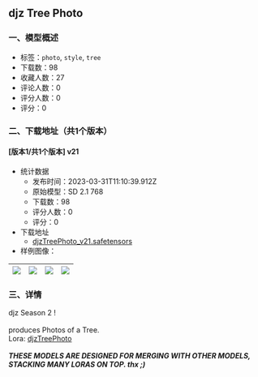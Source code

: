 ## djz Tree Photo
### 一、模型概述

- 标签：`photo`, `style`, `tree`
- 下载数：98
- 收藏人数：27
- 评论人数：0
- 评分人数：0
- 评分：0

### 二、下载地址（共1个版本）

#### [版本1/共1个版本] v21

- 统计数据
  - 发布时间：2023-03-31T11:10:39.912Z
  - 原始模型：SD 2.1 768
  - 下载数：98
  - 评分人数：0
  - 评分：0
- 下载地址
  - [djzTreePhoto_v21.safetensors](https://civitai.com/api/download/models/27400)
- 样例图像：

| <img src="https://image.civitai.com/xG1nkqKTMzGDvpLrqFT7WA/1fd111cf-1439-456f-957d-3442dc5e7300/width=450/301553.jpeg" /> | <img src="https://image.civitai.com/xG1nkqKTMzGDvpLrqFT7WA/c7589a73-e3f6-4bbc-be2e-2ff3b9f5e100/width=450/315073.jpeg" /> | <img src="https://image.civitai.com/xG1nkqKTMzGDvpLrqFT7WA/8a448f06-689d-44d6-0875-b4f23deb5700/width=450/315072.jpeg" /> | <img src="https://image.civitai.com/xG1nkqKTMzGDvpLrqFT7WA/3fcb285d-8151-46b1-f749-d1ebfc4d4100/width=450/315071.jpeg" /> |
| ---- | ---- | ---- | ---- |


### 三、详情
<p>djz Season 2 !<br /><br />produces Photos of a Tree.<br />Lora: <a target="_blank" rel="ugc" href="https://civitai.com/models/26245/djz-tree-photo">djzTreePhoto</a><br /><br /><strong><em>THESE MODELS ARE DESIGNED FOR MERGING WITH OTHER MODELS, STACKING MANY LORAS ON TOP. thx ;)</em></strong></p>